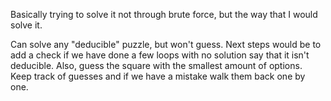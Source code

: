 Basically trying to solve it not through brute force, but the way that I would solve it.

Can solve any "deducible" puzzle, but won't guess. Next steps would be to add a check if we have done a few loops with no solution say that it isn't
deducible. Also, guess the square with the smallest amount of options. Keep track of guesses and if we have a mistake walk them back one by one.
